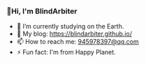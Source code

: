 ### 👋Hi, I'm BlindArbiter

<!--
**BlindArbiter/BlindArbiter** is a ✨ _special_ ✨ repository because its `README.md` (this file) appears on your GitHub profile.

Here are some ideas to get you started:-->

- 🔭 I’m currently studying on the Earth.
- 📝 My blog: https://blindarbiter.github.io/
- 📫 How to reach me: 945978397@qq.com
- ⚡ Fun fact: I'm from Happy Planet.

